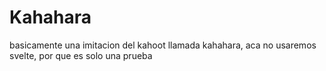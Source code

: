 # Kahahara
basicamente una imitacion del kahoot llamada kahahara,
aca no usaremos svelte, por que es solo una prueba
